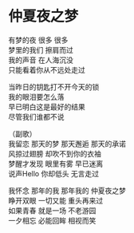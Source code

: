 # 仲夏夜之梦

﻿有梦的夜 很多 很多  
梦里的我们 擦肩而过  
我的声音  在人海沉没  
只能看着你从不远处走过



当昨日的钥匙打不开今天的锁  
我的眼泪要怎么落  
早已明白这是最好的结果  
尽管我们谁都不说  



（副歌）  
我留恋  那天的梦  那天邂逅  那天的承诺  
风掠过翅膀  却吹不到你的衣袖  
梦醒才发现  眼里有雾 早已迷离  
说声Hello   你却低头 无言走过  

我怀念 那年的我 那年我的 仲夏夜之梦  
睁开双眼 一切又能 重头再来过  
如果青春 就是一场 不老游园  
一夕相忘 必能回眸 相视而笑  

 



